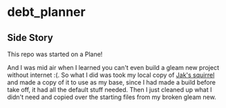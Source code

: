 # debt_planner

## Side Story

This repo was started on a Plane!

And I was mid air when I learned you can't even build a gleam new project without internet :(. So what I did was took my local copy of [Jak's squirrel](https://github.com/giacomocavalieri/squirrel) and made a copy of it to use as my base, since I had made a build before take off, it had all the default stuff needed. Then I just cleaned up what I didn't need and copied over the starting files from my broken gleam new.
